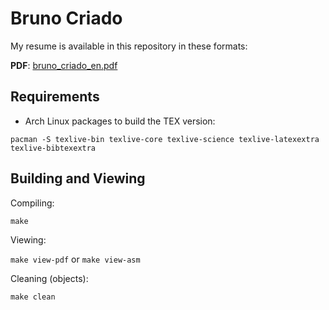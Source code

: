 Bruno Criado
============

My resume is available in this repository in these formats:

**PDF**: [bruno_criado_en.pdf](https://github.com/dropped/resume/raw/master/bruno_criado_en.pdf)

Requirements
------------

* Arch Linux packages to build the TEX version:

 `pacman -S texlive-bin texlive-core texlive-science texlive-latexextra
 texlive-bibtexextra`

Building and Viewing
--------------------

Compiling:

`make`

Viewing:

`make view-pdf` or `make view-asm`

Cleaning (objects):

`make clean`
